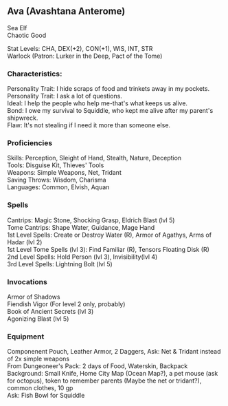 ## Ava (Avashtana Anterome)
Sea Elf \
Chaotic Good

Stat Levels: CHA, DEX(+2), CON(+1), WIS, INT, STR \
Warlock (Patron: Lurker in the Deep, Pact of the Tome) 

### Characteristics:
Personality Trait: I hide scraps of food and trinkets away in my pockets. \
Personality Trait: I ask a lot of questions. \
Ideal: I help the people who help me-that's what keeps us alive. \
Bond: I owe my survival to Squiddle, who kept me alive after my parent's shipwreck. \
Flaw: It's not stealing if I need it more than someone else.

### Proficiencies 
Skills: Perception, Sleight of Hand, Stealth, Nature, Deception \
Tools: Disguise Kit, Thieves' Tools \
Weapons: Simple Weapons, Net, Tridant \
Saving Throws: Wisdom, Charisma \
Languages: Common, Elvish, Aquan

### Spells
Cantrips: Magic Stone, Shocking Grasp, Eldrich Blast (lvl 5) \
Tome Cantrips: Shape Water, Guidance, Mage Hand \
1st Level Spells: Create or Destroy Water (R), Armor of Agathys, Arms of Hadar (lvl 2) \
1st Level Tome Spells (lvl 3): Find Familiar (R), Tensors Floating Disk (R) \
2nd Level Spells: Hold Person (lvl 3), Invisibility(lvl 4) \
3rd Level Spells: Lightning Bolt (lvl 5)

### Invocations
Armor of Shadows \
Fiendish Vigor (For level 2 only, probably) \
Book of Ancient Secrets (lvl 3) \
Agonizing Blast (lvl 5)

### Equipment
Componenent Pouch, Leather Armor, 2 Daggers, Ask: Net & Tridant instead of 2x simple weapons \
From Dungeoneer's Pack: 2 days of Food, Waterskin, Backpack \
Background: Small Knife, Home City Map (Ocean Map?), a pet mouse (ask for octopus), token to remember parents (Maybe the net or tridant?), common clothes, 10 gp \
Ask: Fish Bowl for Squiddle
